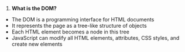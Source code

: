 1. **What is the DOM?**

- The DOM is a programming interface for HTML documents
- It represents the page as a tree-like structure of objects
- Each HTML element becomes a node in this tree
- JavaScript can modify all HTML elements, attributes, CSS styles, and create new elements